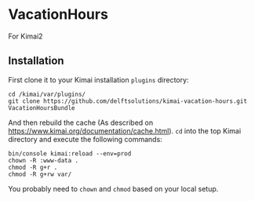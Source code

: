 # VacationHours

For Kimai2

## Installation

First clone it to your Kimai installation `plugins` directory:
```
cd /kimai/var/plugins/
git clone https://github.com/delftsolutions/kimai-vacation-hours.git VacationHoursBundle
```

And then rebuild the cache (As described on https://www.kimai.org/documentation/cache.html). `cd` into the top Kimai directory and execute the following commands:
```
bin/console kimai:reload --env=prod
chown -R :www-data .
chmod -R g+r .
chmod -R g+rw var/
```

You probably need to `chown` and `chmod` based on your local setup.
